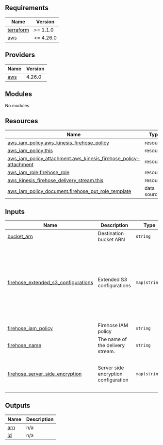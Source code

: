 <!-- markdownlint-disable -->
<!-- BEGINNING OF PRE-COMMIT-TERRAFORM DOCS HOOK -->
## Requirements

| Name | Version |
|------|---------|
| <a name="requirement_terraform"></a> [terraform](#requirement\_terraform) | >= 1.1.0 |
| <a name="requirement_aws"></a> [aws](#requirement\_aws) | <= 4.26.0 |

## Providers

| Name | Version |
|------|---------|
| <a name="provider_aws"></a> [aws](#provider\_aws) | 4.26.0 |

## Modules

No modules.

## Resources

| Name | Type |
|------|------|
| [aws_iam_policy.aws_kinesis_firehose_policy](https://registry.terraform.io/providers/hashicorp/aws/latest/docs/resources/iam_policy) | resource |
| [aws_iam_policy.this](https://registry.terraform.io/providers/hashicorp/aws/latest/docs/resources/iam_policy) | resource |
| [aws_iam_policy_attachment.aws_kinesis_firehose_policy-attachment](https://registry.terraform.io/providers/hashicorp/aws/latest/docs/resources/iam_policy_attachment) | resource |
| [aws_iam_role.firehose_role](https://registry.terraform.io/providers/hashicorp/aws/latest/docs/resources/iam_role) | resource |
| [aws_kinesis_firehose_delivery_stream.this](https://registry.terraform.io/providers/hashicorp/aws/latest/docs/resources/kinesis_firehose_delivery_stream) | resource |
| [aws_iam_policy_document.firehose_put_role_template](https://registry.terraform.io/providers/hashicorp/aws/latest/docs/data-sources/iam_policy_document) | data source |

## Inputs

| Name | Description | Type | Default | Required |
|------|-------------|------|---------|:--------:|
| <a name="input_bucket_arn"></a> [bucket\_arn](#input\_bucket\_arn) | Destination bucket ARN | `string` | `null` | no |
| <a name="input_firehose_extended_s3_configurations"></a> [firehose\_extended\_s3\_configurations](#input\_firehose\_extended\_s3\_configurations) | Extended S3 configurations | `map(string)` | <pre>{<br>  "bucket_arn": null,<br>  "buffer_interval": 60,<br>  "buffer_size": 5,<br>  "cloudwatch_enabled": false,<br>  "cloudwatch_log_group": null,<br>  "cloudwatch_log_stream_name": null,<br>  "error_output_prefix": null,<br>  "kms_key_arn": null,<br>  "prefix": null<br>}</pre> | no |
| <a name="input_firehose_iam_policy"></a> [firehose\_iam\_policy](#input\_firehose\_iam\_policy) | Firehose IAM policy | `string` | `null` | no |
| <a name="input_firehose_name"></a> [firehose\_name](#input\_firehose\_name) | The name of the delivery stream. | `string` | `null` | no |
| <a name="input_firehose_server_side_encryption"></a> [firehose\_server\_side\_encryption](#input\_firehose\_server\_side\_encryption) | Server side encryption configuration | `map(string)` | <pre>{<br>  "enabled": false,<br>  "key_arn": null,<br>  "key_type": null<br>}</pre> | no |

## Outputs

| Name | Description |
|------|-------------|
| <a name="output_arn"></a> [arn](#output\_arn) | n/a |
| <a name="output_id"></a> [id](#output\_id) | n/a |
<!-- END OF PRE-COMMIT-TERRAFORM DOCS HOOK -->
